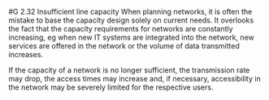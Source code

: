 #G 2.32 Insufficient line capacity
When planning networks, it is often the mistake to base the capacity design solely on current needs. It overlooks the fact that the capacity requirements for networks are constantly increasing, eg when new IT systems are integrated into the network, new services are offered in the network or the volume of data transmitted increases.

If the capacity of a network is no longer sufficient, the transmission rate may drop, the access times may increase and, if necessary, accessibility in the network may be severely limited for the respective users.



